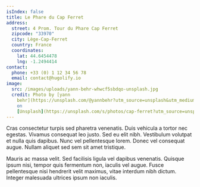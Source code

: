 ```yaml
---
isIndex: false
title: Le Phare du Cap Ferret
address:
  street: 4 Prom. Tour du Phare Cap Ferret
  zipcode: "33970"
  city: Lège-Cap-Ferret
  country: France
  coordinates:
    lat: 44.6454478
    lng: -1.2494414
contact:
  phone: +33 (0) 1 12 34 56 78
  email: contact@hugolify.io
image:
  src: /images/uploads/yann-behr-whwcf5sbdqo-unsplash.jpg
  credit: Photo by [yann
    behr](https://unsplash.com/@yannbehr?utm_source=unsplash&utm_medium=referral&utm_content=creditCopyText)
    on
    [Unsplash](https://unsplash.com/s/photos/cap-ferret?utm_source=unsplash&utm_medium=referral&utm_content=creditCopyText)
---
```

Cras consectetur turpis sed pharetra venenatis. Duis vehicula a tortor nec egestas. Vivamus consequat leo justo. Sed eu elit nibh. Vestibulum volutpat et nulla quis dapibus. Nunc vel pellentesque lorem. Donec vel consequat augue. Nullam aliquet sed sem sit amet tristique.

Mauris ac massa velit. Sed facilisis ligula vel dapibus venenatis. Quisque ipsum nisi, tempor quis fermentum non, iaculis vel augue. Fusce pellentesque nisi hendrerit velit maximus, vitae interdum nibh dictum. Integer malesuada ultrices ipsum non iaculis.
